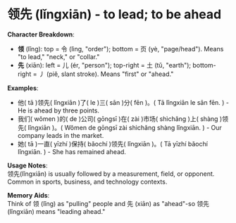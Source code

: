 # **领先 (lǐngxiān) - to lead; to be ahead**

**Character Breakdown**:  
- **领** (lǐng): top = 令 (lìng, "order"); bottom = 页 (yè, "page/head"). Means "to lead," "neck," or "collar."  
- **先** (xiān): left = 儿 (ér, "person"); top-right = 土 (tǔ, "earth"); bottom-right = 丿 (piě, slant stroke). Means "first" or "ahead."

**Examples**:  
- 他( tā )领先( lǐngxiān )了( le )三( sān )分( fēn )。( Tā lǐngxiān le sān fēn. ) - He is ahead by three points.  
- 我们( wǒmen )的( de )公司( gōngsī )在( zài )市场( shìchǎng )上( shàng )领先( lǐngxiān )。( Wǒmen de gōngsī zài shìchǎng shàng lǐngxiān. ) - Our company leads in the market.  
- 她( tā )一直( yīzhí )保持( bǎochí )领先( lǐngxiān )。( Tā yīzhí bǎochí lǐngxiān. ) - She has remained ahead.

**Usage Notes**:  
领先(lǐngxiān) is usually followed by a measurement, field, or opponent. Common in sports, business, and technology contexts.

**Memory Aids**:  
Think of 领 (lǐng) as "pulling" people and 先 (xiān) as "ahead"-so 领先(lǐngxiān) means "leading ahead."